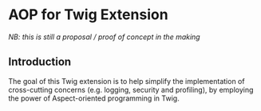 AOP for Twig Extension
======================

*NB: this is still a proposal / proof of concept in the making*

Introduction
------------

The goal of this Twig extension is to help simplify the implementation of
cross-cutting concerns (e.g. logging, security and profiling), by employing
the power of Aspect-oriented programming in Twig.
